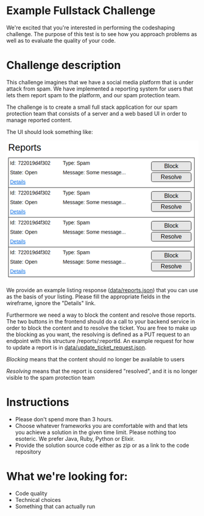Example Fullstack Challenge
========================

We're excited that you're interested in performing the codeshaping challenge.
The purpose of this test is to see how you approach problems as well as to evaluate the quality of your code.

# Challenge description
This challenge imagines that we have a social media platform that is under attack from spam. We have implemented a reporting system for users that lets them report spam to the platform, and our spam protection team.  

The challenge is to create a small full stack application for our spam protection team that consists of a server and a web based UI in order to manage reported content.

The UI should look something like:

![Reporting listing](images/wireframe.png)

We provide an example listing response ([data/reports.json](data/reports.json)) that you can use as the basis of your listing. Please fill the appropriate fields in the wireframe, ignore the "Details" link.

Furthermore we need a way to block the content and resolve those reports. The two buttons in the frontend should do a call to your backend service in order to block the content and to resolve the ticket. You are free to make up the blocking as you want, the resolving is defined as a PUT request to an endpoint with this structure /reports/:reportId. An example request for how to update a report is in [data/update_ticket_request.json](data/update_ticket_request.json).

*Blocking* means that the content should no longer be available to users

*Resolving* means that the report is considered "resolved", and it is no longer visible to the spam protection team

# Instructions
- Please don't spend more than 3 hours.
- Choose whatever frameworks you are comfortable with and that lets you achieve a solution in the given time limit. Please nothing too esoteric. We prefer Java, Ruby, Python or Elixir.
- Provide the solution source code either as zip or as a link to the code repository

# What we're looking for:
- Code quality
- Technical choices
- Something that can actually run
